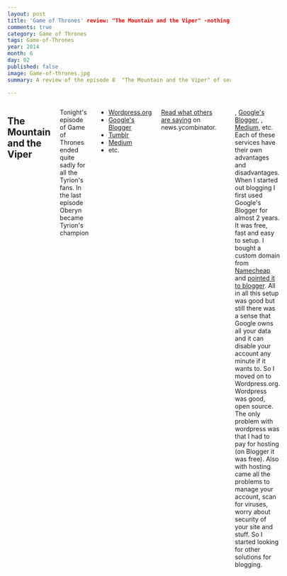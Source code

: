 ```yaml
---
layout: post
title: 'Game of Thrones' review: "The Mountain and the Viper" -nothing special just the usual
comments: true
category: Game of Thrones
tags: Game-of-Thrones
year: 2014
month: 6
day: 02
published: false
image: Game-of-thrones.jpg
summary: A review of the episode 8  "The Mountain and the Viper" of season 4 of "Game of Thrones". Nothing special just people getting killed and the unexpected turn of events, nothing you won't get in any episode of Game of Thrones 

---
```


<div class="row">	
	<div class="span9 columns">
	  <h2>The Mountain and the Viper</h2>
	  <p>Tonight's episode of Game of Thrones ended quite sadly for all the Tyrion's fans. In the last episode Oberyn became Tyrion's champion</p>  	  
	  <ul>
		<li><a href="http://wordpress.org/" title="Go to Wordpress" target="_blank">Wordpress.org</a></li>
		<li><a href="https://www.blogger.com" title="Go to Blogger" target="_blank">Google's Blogger</a></li>
		<li><a href="https://www.tumblr.com/" title="Go to Tumblr" target="_blank">Tumblr</a></li>
		<li><a href="https://medium.com/" title="Go to Medium" target="_blank">Medium</a></li>
		<li>etc.</li>
	  </ul>
	  <p><a href="http://news.ycombinator.com/item?id=3679495" target="_blank" title="Read what others are saying on news.ycombinator right now">Read what others are saying</a> on news.ycombinator.</p>
	  <hr>	



[](), [Google's Blogger](), [](), [Medium](), etc. Each of these services have their own advantages and disadvantages.
When I started out blogging I first used Google's Blogger for almost 2 years. It was free, fast and easy to setup. I bought a custom domain from [Namecheap](http://www.namecheap.com/?aff=62228) and [pointed it to blogger](https://support.google.com/blogger/troubleshooter/1233381?hl=en). All in all this setup was good but still there was a sense that Google owns all your data and it can disable your account any minute if it wants to. So I moved on to Wordpress.org. Wordpress was good, open source. The only problem with wordpress was that I had to pay for hosting (on Blogger it was free). Also with hosting came all the problems to manage your account, scan for viruses, worry about security of your site and stuff.
So I started looking for other solutions for blogging. 
